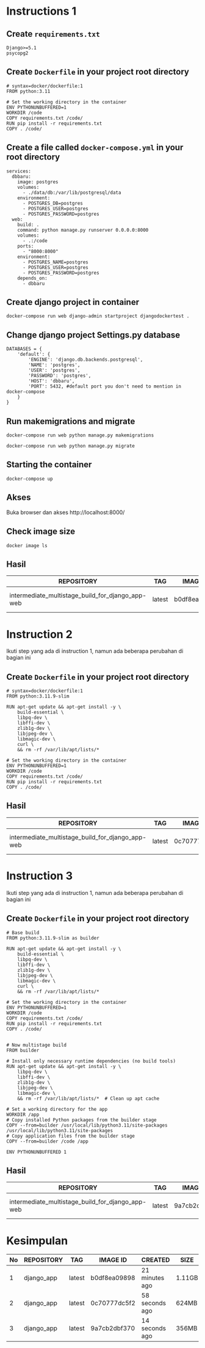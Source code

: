 # Instructions 1

## Create `requirements.txt`
```
Django>=5.1
psycopg2
```

## Create `Dockerfile` in your project root directory
```
# syntax=docker/dockerfile:1
FROM python:3.11

# Set the working directory in the container
ENV PYTHONUNBUFFERED=1
WORKDIR /code
COPY requirements.txt /code/
RUN pip install -r requirements.txt
COPY . /code/
```

## Create a file called `docker-compose.yml` in your root directory
```
services:
  dbbaru:
    image: postgres
    volumes:
      - ./data/db:/var/lib/postgresql/data
    environment:
      - POSTGRES_DB=postgres
      - POSTGRES_USER=postgres
      - POSTGRES_PASSWORD=postgres
  web:
    build: .
    command: python manage.py runserver 0.0.0.0:8000
    volumes:
      - .:/code
    ports:
      - "8000:8000"
    environment:
      - POSTGRES_NAME=postgres
      - POSTGRES_USER=postgres
      - POSTGRES_PASSWORD=postgres
    depends_on:
      - dbbaru
```

## Create django project in container
```
docker-compose run web django-admin startproject djangodockertest .
```

## Change django project Settings.py database
```
DATABASES = {
    'default': {
        'ENGINE': 'django.db.backends.postgresql',
        'NAME': 'postgres',
        'USER': 'postgres',
        'PASSWORD': 'postgres',
        'HOST': 'dbbaru',
        'PORT': 5432, #default port you don't need to mention in docker-compose
    }
}
```

## Run makemigrations and migrate
```
docker-compose run web python manage.py makemigrations

docker-compose run web python manage.py migrate       
```

## Starting the container
```
docker-compose up
```

## Akses
Buka browser dan akses http://localhost:8000/

## Check image size
```
docker image ls
```

## Hasil

| REPOSITORY                                           | TAG    | IMAGE ID      | CREATED         | SIZE   |
| ---------------------------------------------------- | ------ | ------------- | --------------- | ------ |
| intermediate_multistage_build_for_django_app-web     | latest | b0df8ea09898  | 21 minutes ago  | 1.11GB |


# Instruction 2

Ikuti step yang ada di instruction 1, namun ada beberapa perubahan di bagian ini

## Create `Dockerfile` in your project root directory
```
# syntax=docker/dockerfile:1
FROM python:3.11.9-slim

RUN apt-get update && apt-get install -y \
    build-essential \
    libpq-dev \
    libffi-dev \
    zlib1g-dev \
    libjpeg-dev \
    libmagic-dev \
    curl \
    && rm -rf /var/lib/apt/lists/*

# Set the working directory in the container
ENV PYTHONUNBUFFERED=1
WORKDIR /code
COPY requirements.txt /code/
RUN pip install -r requirements.txt
COPY . /code/
```

## Hasil
| REPOSITORY                                           | TAG    | IMAGE ID      | CREATED         | SIZE   |
| ---------------------------------------------------- | ------ | ------------- | --------------- | ------ |
| intermediate_multistage_build_for_django_app-web     | latest | 0c70777dc5f2  | 58 seconds ago  | 624MB  |


# Instruction 3

Ikuti step yang ada di instruction 1, namun ada beberapa perubahan di bagian ini

## Create `Dockerfile` in your project root directory
```
# Base build
FROM python:3.11.9-slim as builder

RUN apt-get update && apt-get install -y \
    build-essential \
    libpq-dev \
    libffi-dev \
    zlib1g-dev \
    libjpeg-dev \
    libmagic-dev \
    curl \
    && rm -rf /var/lib/apt/lists/*

# Set the working directory in the container
ENV PYTHONUNBUFFERED=1
WORKDIR /code
COPY requirements.txt /code/
RUN pip install -r requirements.txt
COPY . /code/


# Now multistage build
FROM builder

# Install only necessary runtime dependencies (no build tools)
RUN apt-get update && apt-get install -y \
    libpq-dev \
    libffi-dev \
    zlib1g-dev \
    libjpeg-dev \
    libmagic-dev \
    && rm -rf /var/lib/apt/lists/*  # Clean up apt cache

# Set a working directory for the app
WORKDIR /app
# Copy installed Python packages from the builder stage
COPY --from=builder /usr/local/lib/python3.11/site-packages /usr/local/lib/python3.11/site-packages
# Copy application files from the builder stage
COPY --from=builder /code /app

ENV PYTHONUNBUFFERED 1
```

## Hasil
| REPOSITORY                                           | TAG    | IMAGE ID      | CREATED         | SIZE   |
| ---------------------------------------------------- | ------ | ------------- | --------------- | ------ |
| intermediate_multistage_build_for_django_app-web     | latest | 9a7cb2dbf370  | 14 seconds ago  | 356MB  |


# Kesimpulan

| No | REPOSITORY   | TAG    | IMAGE ID      | CREATED         | SIZE   | Keterangan                |
|----| ------------ | ------ | ------------- | --------------- | ------ | ------------------------- |
| 1  | django_app   | latest | b0df8ea09898  | 21 minutes ago  | 1.11GB | python:3.11               |
| 2  | django_app   | latest | 0c70777dc5f2  | 58 seconds ago  | 624MB  | python:3.11.9-slim        |
| 3  | django_app   | latest | 9a7cb2dbf370  | 14 seconds ago  | 356MB  | python:3.11.9-slim multi-stage |
